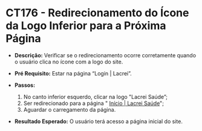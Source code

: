 # CT176 - Redirecionamento do Ícone da Logo Inferior para a Próxima Página

- **Descrição:** Verificar se o redirecionamento ocorre corretamente quando o usuário clica no ícone com a logo do site.

- **Pré Requisito:** Estar na página “Login | Lacrei”.

- **Passos:**
    1. No canto inferior esquerdo, clicar na logo "Lacrei Saúde”;
    2. Ser redirecionado para a página " [Início | Lacrei Saúde](https://lacreisaude.com.br/)";
    3. Aguardar o carregamento da página.
    
- **Resultado Esperado:** O usuário terá acesso a página inicial do site.